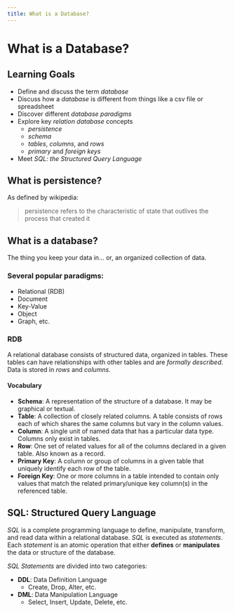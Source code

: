 ```yaml
---
title: What is a Database?
---
```


# What is a Database?
## Learning Goals
- Define and discuss the term _database_
- Discuss how a _database_ is different from things like a csv file or spreadsheet
- Discover different _database paradigms_
- Explore key _relation database_ concepts
  - _persistence_
  - _schema_
  - _tables_, _columns_, and _rows_
  - _primary_ and _foreign keys_
- Meet _SQL: the Structured Query Language_

## What is persistence?
As defined by wikipedia:
  >persistence refers to the characteristic of state that outlives the process that created it

## What is a database?
The thing you keep your data in... or, an organized collection of data.

### Several popular paradigms:
- Relational (RDB)
- Document
- Key-Value
- Object
- Graph, etc.

### RDB
A relational database consists of structured data, organized in tables. These tables can have relationships with other tables and are _formally described_. Data is stored in _rows_ and _columns_.

#### Vocabulary
- **Schema**: A representation of the structure of a database. It may be graphical or textual.
- **Table**: A collection of closely related columns. A table consists of rows each of which shares the same columns but vary in the column values.
- **Column**: A single unit of named data that has a particular data type. Columns only exist in tables.
- **Row**: One set of related values for all of the columns declared in a given table. Also known as a record.
- **Primary Key**: A column or group of columns in a given table that uniquely identify each row of the table.
- **Foreign Key**: One or more columns in a table intended to contain only values that match the related primary/unique key column(s) in the referenced table.

## SQL: Structured Query Language
_SQL_ is a complete programming language to define, manipulate, transform, and read data within a relational database. _SQL_ is executed as _statements_. Each _statement_ is an atomic operation that either __defines__ or __manipulates__ the data or structure of the database.

_SQL Statements_ are divided into two categories:

- __DDL__: Data Definition Language
  - Create, Drop, Alter, etc.
- __DML__: Data Manipulation Language
  - Select, Insert, Update, Delete, etc.
